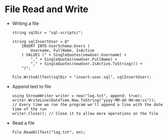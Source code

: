 # File Read and Write

-   Writing a file

    ```CSHARP
    string sqlDir = "sql-scripts/";

    string sqlInsertUser = @"
        INSERT INTO UserSchema.Users (
            Username, FullName, IsActive
        ) VALUES (" + SingleQuotes(newUser.Username) +
            "," + SingleQuotes(newUser.FullName) +
            "," + SingleQuotes(newUser.IsActive.ToString()) +
        ")";

    File.WriteAllText(sqlDir + "insert-user.sql", sqlInsertUser);
    ```

-   Append text to file

    ```CSHARP
    using StreamWriter writer = new("log.txt", append: true);
    writer.WriteLine(DateTime.Now.ToString("yyyy-MM-dd HH:mm:ss"));
    // Every time we run the program we'll append a line with the date time of the run
    writer.Close(); // Close it to allow more operations on the file
    ```

-   Read a file
    ```CSHARP
    File.ReadAllText("log.txt", en);
    ```
